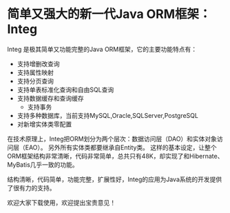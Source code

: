 # 简单又强大的新一代Java ORM框架：Integ
Integ 是极其简单又功能完整的Java ORM框架，它的主要功能特点有：

* 支持增删改查询
* 支持属性映射
* 支持分页查询
* 支持单表标准化查询和自由SQL查询
* 支持数据缓存和查询缓存
  * 支持事务
* 支持多种数据库，当前支持MySQL,Oracle,SQLServer,PostgreSQL
* 对新增实体类零配置

在技术原理上，Integ把ORM划分为两个层次：数据访问层（DAO）和实体对象访问层（EAO）。
另外所有实体类都要继承自Entity类。
这样的基本设定，让整个ORM框架结构非常清晰，代码非常简单，总共只有48K，却实现了和Hibernate、MyBatis几乎一致的功能。

结构清晰，代码简单，功能完整，扩展性好，Integ的应用为Java系统的开发提供了很有力的支持。

欢迎大家下载使用，欢迎提出宝贵意见！
